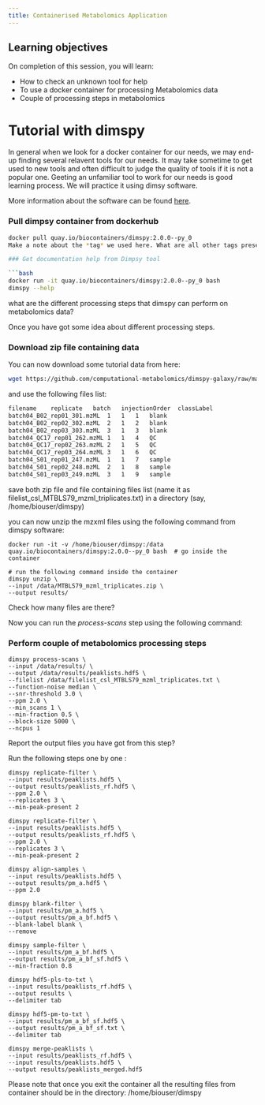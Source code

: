 ```yaml
---
title: Containerised Metabolomics Application
---
```

## Learning objectives
On completion of this session, you will learn:
- How to check an unknown tool for help
- To use a docker container for processing Metabolomics data
- Couple of processing steps in metabolomics


# Tutorial with dimspy 

In general when we look for a docker container for our needs, we may end-up finding several relavent tools for our needs. It may take sometime to  get used to new tools and often difficult to judge the quality of tools if it is not a popular one. Geeting an unfamiliar tool to work for our needs is good learning process. We will practice it using dimsy software.

More information about the software can be found [here](https://github.com/computational-metabolomics/dimspy).

### Pull dimpsy container from dockerhub

```bash
docker pull quay.io/biocontainers/dimspy:2.0.0--py_0
Make a note about the *tag* we used here. What are all other tags present in this software? ÷

### Get documentation help from Dimpsy tool

```bash
docker run -it quay.io/biocontainers/dimspy:2.0.0--py_0 bash
dimspy --help
```
what are the different processing steps that dimspy can perform on metabolomics data?

Once you have got some idea about different processing steps.

### Download zip file containing data

You can now download some tutorial data  from here:

```bash 
wget https://github.com/computational-metabolomics/dimspy-galaxy/raw/master/tools/dimspy/test-data/MTBLS79_mzml_triplicates.zip

```

and  use the following files list:

```bash
filename	replicate	batch	injectionOrder	classLabel
batch04_B02_rep01_301.mzML	1	1	1	blank
batch04_B02_rep02_302.mzML	2	1	2	blank
batch04_B02_rep03_303.mzML	3	1	3	blank
batch04_QC17_rep01_262.mzML	1	1	4	QC
batch04_QC17_rep02_263.mzML	2	1	5	QC
batch04_QC17_rep03_264.mzML	3	1	6	QC
batch04_S01_rep01_247.mzML	1	1	7	sample
batch04_S01_rep02_248.mzML	2	1	8	sample
batch04_S01_rep03_249.mzML	3	1	9	sample

```

save both zip file and  file containing files list (name it as filelist_csl_MTBLS79_mzml_triplicates.txt) in a directory  (say, /home/biouser/dimspy)


you can now unzip the mzxml files using the following command from dimspy software:

```
docker run -it -v /home/biouser/dimspy:/data quay.io/biocontainers/dimspy:2.0.0--py_0 bash  # go inside the container

# run the following command inside the container
dimspy unzip \
--input /data/MTBLS79_mzml_triplicates.zip \
--output results/
```

Check how many files are there?

Now you can  run the *process-scans* step using the following command:

### Perform couple of metabolomics processing steps

```
dimspy process-scans \
--input /data/results/ \
--output /data/results/peaklists.hdf5 \
--filelist /data/filelist_csl_MTBLS79_mzml_triplicates.txt \
--function-noise median \
--snr-threshold 3.0 \
--ppm 2.0 \
--min_scans 1 \
--min-fraction 0.5 \
--block-size 5000 \
--ncpus 1

```

Report the output files you have got from this step?

Run the following steps one by one :

```
dimspy replicate-filter \
--input results/peaklists.hdf5 \
--output results/peaklists_rf.hdf5 \
--ppm 2.0 \
--replicates 3 \
--min-peak-present 2

dimspy replicate-filter \
--input results/peaklists.hdf5 \
--output results/peaklists_rf.hdf5 \
--ppm 2.0 \
--replicates 3 \
--min-peak-present 2

dimspy align-samples \
--input results/peaklists.hdf5 \
--output results/pm_a.hdf5 \
--ppm 2.0

dimspy blank-filter \
--input results/pm_a.hdf5 \
--output results/pm_a_bf.hdf5 \
--blank-label blank \
--remove

dimspy sample-filter \
--input results/pm_a_bf.hdf5 \
--output results/pm_a_bf_sf.hdf5 \
--min-fraction 0.8

dimspy hdf5-pls-to-txt \
--input results/peaklists_rf.hdf5 \
--output results \
--delimiter tab

dimspy hdf5-pm-to-txt \
--input results/pm_a_bf_sf.hdf5 \
--output results/pm_a_bf_sf.txt \
--delimiter tab

dimspy merge-peaklists \
--input results/peaklists_rf.hdf5 \
--input results/peaklists.hdf5 \
--output results/peaklists_merged.hdf5

```
 Please note that once you exit the container all the resulting files from container should be in the directory: /home/biouser/dimspy

